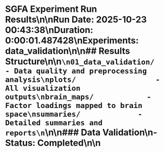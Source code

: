# SGFA Experiment Run Results\n\n**Run Date:** 2025-10-23 00:43:38\n**Duration:** 0:00:01.487428\n**Experiments:** data_validation\n\n## Results Structure\n\n```\n01_data_validation/     - Data quality and preprocessing analysis\nplots/                  - All visualization outputs\nbrain_maps/            - Factor loadings mapped to brain space\nsummaries/             - Detailed summaries and reports\n```\n\n### Data Validation\n- Status: Completed\n\n
